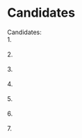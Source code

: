 # Candidates
Candidates:
<br>1.</br>
<br>2.</br>
<br>3.</br>
<br>4.</br>
<br>5.</br>
<br>6.</br>
<br>7.</br>
